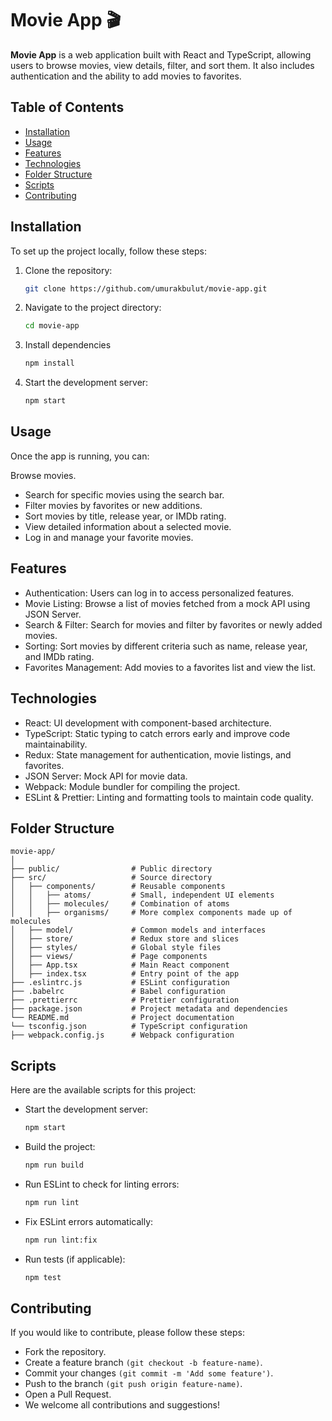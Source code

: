 # Movie App 🎬

**Movie App** is a web application built with React and TypeScript, allowing users to browse movies, view details, filter, and sort them. It also includes authentication and the ability to add movies to favorites.

## Table of Contents

- [Installation](#installation)
- [Usage](#usage)
- [Features](#features)
- [Technologies](#technologies)
- [Folder Structure](#folder-structure)
- [Scripts](#scripts)
- [Contributing](#contributing)

## Installation

To set up the project locally, follow these steps:

1. Clone the repository:

   ```bash
   git clone https://github.com/umurakbulut/movie-app.git
   ```

2. Navigate to the project directory:

   ```bash
   cd movie-app
   ```

3. Install dependencies

   ```bash
   npm install
   ```

4. Start the development server:

   ```bash
   npm start
   ```

## Usage

Once the app is running, you can:

Browse movies.

- Search for specific movies using the search bar.
- Filter movies by favorites or new additions.
- Sort movies by title, release year, or IMDb rating.
- View detailed information about a selected movie.
- Log in and manage your favorite movies.

## Features

- Authentication: Users can log in to access personalized features.
- Movie Listing: Browse a list of movies fetched from a mock API using JSON Server.
- Search & Filter: Search for movies and filter by favorites or newly added movies.
- Sorting: Sort movies by different criteria such as name, release year, and IMDb rating.
- Favorites Management: Add movies to a favorites list and view the list.

## Technologies

- React: UI development with component-based architecture.
- TypeScript: Static typing to catch errors early and improve code maintainability.
- Redux: State management for authentication, movie listings, and favorites.
- JSON Server: Mock API for movie data.
- Webpack: Module bundler for compiling the project.
- ESLint & Prettier: Linting and formatting tools to maintain code quality.

## Folder Structure

```
movie-app/
│
├── public/                # Public directory
├── src/                   # Source directory
│   ├── components/        # Reusable components
│   │   ├── atoms/         # Small, independent UI elements
│   │   ├── molecules/     # Combination of atoms
│   │   ├── organisms/     # More complex components made up of molecules
│   ├── model/             # Common models and interfaces
│   ├── store/             # Redux store and slices
│   ├── styles/            # Global style files
│   ├── views/             # Page components
│   ├── App.tsx            # Main React component
│   ├── index.tsx          # Entry point of the app
├── .eslintrc.js           # ESLint configuration
├── .babelrc               # Babel configuration
├── .prettierrc            # Prettier configuration
├── package.json           # Project metadata and dependencies
└── README.md              # Project documentation
└── tsconfig.json          # TypeScript configuration
├── webpack.config.js      # Webpack configuration
```

## Scripts

Here are the available scripts for this project:

- Start the development server:

  ```bash
  npm start
  ```

- Build the project:

  ```bash
  npm run build
  ```

- Run ESLint to check for linting errors:

  ```bash
  npm run lint
  ```

- Fix ESLint errors automatically:

  ```bash
  npm run lint:fix
  ```

- Run tests (if applicable):
  ```bash
  npm test
  ```

## Contributing

If you would like to contribute, please follow these steps:

- Fork the repository.
- Create a feature branch `(git checkout -b feature-name)`.
- Commit your changes `(git commit -m 'Add some feature')`.
- Push to the branch `(git push origin feature-name)`.
- Open a Pull Request.
- We welcome all contributions and suggestions!
